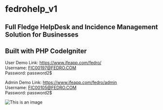 # fedrohelp_v1

## Full Fledge HelpDesk and Incidence Management Solution for Businesses

## Built with PHP CodeIgniter

  User Demo Link: https://www.ifeapp.com/fedro/ <br />
  Username: FIC00197@FEDRO.COM <br />
  Password: password2$ <br />

Admin Demo Link: https://www.ifeapp.com/fedro/admin <br />
Username: FIC00105@FEDRO.COM <br />
Password: password2$ <br />

![This is an image](https://www.ifeapp.com/fedro.PNG)
